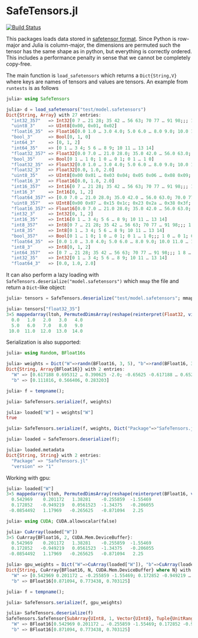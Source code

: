 # SafeTensors.jl


[![Build Status](https://github.com/FluxML/SafeTensors.jl/actions/workflows/CI.yml/badge.svg?branch=main)](https://github.com/FluxML/SafeTensors.jl/actions/workflows/CI.yml?query=branch%3Amain)

This packages loads data stored in [safetensor format](https://huggingface.co/docs/safetensors/index).
Since Python is row-major and Julia is column-major, the dimensions are permuted such the tensor has the same shape as in python, but everything is correctly ordered. This includes a performance penalty in sense that we cannot be completely copy-free.

The main function is `load_safetensors` which returns a `Dict{String,V}` where keys are names of tensors and values are tensors. An example from `runtests` is as follows
```julia
julia> using SafeTensors

julia> d = load_safetensors("test/model.safetensors")
Dict{String, Array} with 27 entries:
  "int32_357"   => Int32[0 7 … 21 28; 35 42 … 56 63; 70 77 … 91 98;;; 1 8 … 22 29…
  "uint8_3"     => UInt8[0x00, 0x01, 0x02]
  "float16_35"  => Float16[0.0 1.0 … 3.0 4.0; 5.0 6.0 … 8.0 9.0; 10.0 11.0 … 13.0…
  "bool_3"      => Bool[0, 1, 0]
  "int64_3"     => [0, 1, 2]
  "int64_35"    => [0 1 … 3 4; 5 6 … 8 9; 10 11 … 13 14]
  "float32_357" => Float32[0.0 7.0 … 21.0 28.0; 35.0 42.0 … 56.0 63.0; 70.0 77.0 …
  "bool_35"     => Bool[0 1 … 1 0; 1 0 … 0 1; 0 1 … 1 0]
  "float32_35"  => Float32[0.0 1.0 … 3.0 4.0; 5.0 6.0 … 8.0 9.0; 10.0 11.0 … 13.0…
  "float32_3"   => Float32[0.0, 1.0, 2.0]
  "uint8_35"    => UInt8[0x00 0x01 … 0x03 0x04; 0x05 0x06 … 0x08 0x09; 0x0a 0x0b …
  "float16_3"   => Float16[0.0, 1.0, 2.0]
  "int16_357"   => Int16[0 7 … 21 28; 35 42 … 56 63; 70 77 … 91 98;;; 1 8 … 22 29…
  "int16_3"     => Int16[0, 1, 2]
  "float64_357" => [0.0 7.0 … 21.0 28.0; 35.0 42.0 … 56.0 63.0; 70.0 77.0 … 91.0 …
  "uint8_357"   => UInt8[0x00 0x07 … 0x15 0x1c; 0x23 0x2a … 0x38 0x3f; 0x46 0x4d …
  "float16_357" => Float16[0.0 7.0 … 21.0 28.0; 35.0 42.0 … 56.0 63.0; 70.0 77.0 …
  "int32_3"     => Int32[0, 1, 2]
  "int16_35"    => Int16[0 1 … 3 4; 5 6 … 8 9; 10 11 … 13 14]
  "int8_357"    => Int8[0 7 … 21 28; 35 42 … 56 63; 70 77 … 91 98;;; 1 8 … 22 29;…
  "int8_35"     => Int8[0 1 … 3 4; 5 6 … 8 9; 10 11 … 13 14]
  "bool_357"    => Bool[0 1 … 1 0; 1 0 … 0 1; 0 1 … 1 0;;; 1 0 … 0 1; 0 1 … 1 0; …
  "float64_35"  => [0.0 1.0 … 3.0 4.0; 5.0 6.0 … 8.0 9.0; 10.0 11.0 … 13.0 14.0]
  "int8_3"      => Int8[0, 1, 2]
  "int64_357"   => [0 7 … 21 28; 35 42 … 56 63; 70 77 … 91 98;;; 1 8 … 22 29; 36 …
  "int32_35"    => Int32[0 1 … 3 4; 5 6 … 8 9; 10 11 … 13 14]
  "float64_3"   => [0.0, 1.0, 2.0]
```

It can also perform a lazy loading with `SafeTensors.deserialize("model.safetensors")` which `mmap` the file and return a `Dict`-like object:
```julia
julia> tensors = SafeTensors.deserialize("test/model.safetensors"; mmap = true #= default to `true`=#);

julia> tensors["float32_35"]
3×5 mappedarray(ltoh, PermutedDimsArray(reshape(reinterpret(Float32, view(::Vector{UInt8}, 0x0000000000000ef5:0x0000000000000f30)), 5, 3), (2, 1))) with eltype Float32:
  0.0   1.0   2.0   3.0   4.0
  5.0   6.0   7.0   8.0   9.0
 10.0  11.0  12.0  13.0  14.0
```

Serialization is also supported:

```julia
julia> using Random, BFloat16s

julia> weights = Dict("W"=>randn(BFloat16, 3, 5), "b"=>rand(BFloat16, 3))
Dict{String, Array{BFloat16}} with 2 entries:
  "W" => [0.617188 0.695312 … 0.390625 -2.0; -0.65625 -0.617188 … 0.652344 0.244141; 0.226562 2.70312 … -0.174805 -0.7773…
  "b" => [0.111816, 0.566406, 0.283203]

julia> f = tempname();

julia> SafeTensors.serialize(f, weights)

julia> loaded["W"] ≈ weights["W"]
true

julia> SafeTensors.serialize(f, weights, Dict("Package"=>"SafeTensors.jl", "version"=>"1"))

julia> loaded = SafeTensors.deserialize(f);

julia> loaded.metadata
Dict{String, String} with 2 entries:
  "Package" => "SafeTensors.jl"
  "version" => "1"
```

Working with gpu:
```julia
julia> loaded["W"]
3×5 mappedarray(ltoh, PermutedDimsArray(reshape(reinterpret(BFloat16, view(::Vector{UInt8}, 0x00000000000000b9:0x00000000000000d6)), 5, 3), (2, 1))) with eltype BFloat16:
  0.542969    0.201172   1.38281    -0.255859  -1.55469
  0.172852   -0.949219   0.0561523  -1.34375   -0.206055
 -0.0854492   1.17969   -0.265625   -0.871094   2.25

julia> using CUDA; CUDA.allowscalar(false)

julia> CuArray(loaded["W"])
3×5 CuArray{BFloat16, 2, CUDA.Mem.DeviceBuffer}:
  0.542969    0.201172   1.38281    -0.255859  -1.55469
  0.172852   -0.949219   0.0561523  -1.34375   -0.206055
 -0.0854492   1.17969   -0.265625   -0.871094   2.25

julia> gpu_weights = Dict("W"=>CuArray(loaded["W"]), "b"=>CuArray(loaded["b"]))
Dict{String, CuArray{BFloat16, N, CUDA.Mem.DeviceBuffer} where N} with 2 entries:
  "W" => [0.542969 0.201172 … -0.255859 -1.55469; 0.172852 -0.949219 … -1.34375 -0.206055; -0.0854492 1.17969 … -0.871094…
  "b" => BFloat16[0.871094, 0.773438, 0.703125]

julia> f = tempname();

julia> SafeTensors.serialize(f, gpu_weights)

julia> SafeTensors.deserialize(f)
SafeTensors.SafeTensor{SubArray{UInt8, 1, Vector{UInt8}, Tuple{UnitRange{UInt64}}, true}} with 2 entries:
  "W" => BFloat16[0.542969 0.201172 … -0.255859 -1.55469; 0.172852 -0.949219 … -1.34375 -0.206055; -0.0854492 1.17969 … -…
  "b" => BFloat16[0.871094, 0.773438, 0.703125]
```

